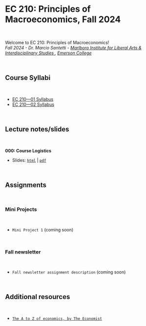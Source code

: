 # EC 210: Principles of Macroeconomics, Fall 2024

<br>

Welcome to EC 210: Principles of Macroeconomics!<br>
*Fall 2024 - Dr. Marcio Santetti - [Marlboro Institute for Liberal Arts & Interdisciplinary Studies ](https://emerson.edu/academics/schools-labs-and-centers/marlboro-institute), [Emerson College](https://www.emerson.edu/)*

<br>

## Course Syllabi

<br>

  - [EC 210&mdash;01 Syllabus](https://raw.githack.com/marciosantetti/ec210-fall24/main/syllabus/ec210-01-syllabus-fall24.pdf)
  - [EC 210&mdash;02 Syllabus](https://raw.githack.com/marciosantetti/ec210-fall24/main/syllabus/ec210-02-syllabus-fall24.pdf)

<br>


## Lecture notes/slides


<br>

**000: Course Logistics**

  - Slides: [`html`](https://raw.githack.com/marciosantetti/ec210-fall24/main/lectures/000-logistics/000-logistics.html) | [`pdf`](https://raw.githack.com/marciosantetti/ec210-fall24/main/lectures/000-logistics/000-logistics.pdf)

<br>

## Assignments

<br>

### Mini Projects

<br>

  - `Mini Project 1` (coming soon)


<br>

### Fall newsletter

<br>

  - `Fall newsletter assignment description` (coming soon)

<br>

## Additional resources

<br>

- [`The A to Z of economics, by The Economist`](https://www.economist.com/economics-a-to-z)

<br>

